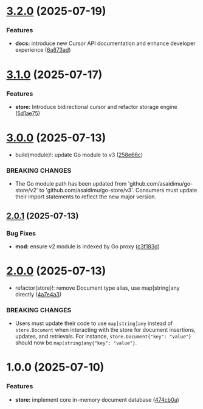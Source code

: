 # [3.2.0](https://github.com/asaidimu/go-store/compare/v3.1.0...v3.2.0) (2025-07-19)


### Features

* **docs:** introduce new Cursor API documentation and enhance developer experience ([6a873ad](https://github.com/asaidimu/go-store/commit/6a873adc2152ea012041a3b82f9843288b0b57b2))

# [3.1.0](https://github.com/asaidimu/go-store/compare/v3.0.0...v3.1.0) (2025-07-17)


### Features

* **store:** Introduce bidirectional cursor and refactor storage engine ([5d1ae75](https://github.com/asaidimu/go-store/commit/5d1ae75dd340af8fd6c8fada8779bcdb50e9d74a))

# [3.0.0](https://github.com/asaidimu/go-store/compare/v2.0.1...v3.0.0) (2025-07-13)


* build(module)!: update Go module to v3 ([258e66c](https://github.com/asaidimu/go-store/commit/258e66c0e112e84dc1ace4d814328d414f03d5e7))


### BREAKING CHANGES

* The Go module path has been updated from
'github.com/asaidimu/go-store/v2' to 'github.com/asaidimu/go-store/v3'.
Consumers must update their import statements to reflect the new major version.

## [2.0.1](https://github.com/asaidimu/go-store/compare/v2.0.0...v2.0.1) (2025-07-13)


### Bug Fixes

* **mod:** ensure v2 module is indexed by Go proxy ([c3f183d](https://github.com/asaidimu/go-store/commit/c3f183d1d467ace98da2c3089c17000aba0719da))

# [2.0.0](https://github.com/asaidimu/go-store/compare/v1.0.0...v2.0.0) (2025-07-13)


* refactor(store)!: remove Document type alias, use map[string]any directly ([4a7e4a3](https://github.com/asaidimu/go-store/commit/4a7e4a304067cdeba8c78602e4c60d246bb94ade))


### BREAKING CHANGES

* Users must update their code to use `map[string]any` instead of `store.Document` when interacting with the store for document insertions, updates, and retrievals. For instance, `store.Document{"key": "value"}` should now be `map[string]any{"key": "value"}`.

# 1.0.0 (2025-07-10)


### Features

* **store:** implement core in-memory document database ([474cb0a](https://github.com/asaidimu/go-store/v3/commit/474cb0a5b78b7a57277d5f7856cb101663421d64))
